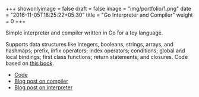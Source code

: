 +++
showonlyimage = false
draft = false
image = "img/portfolio/1.png"
date = "2016-11-05T18:25:22+05:30"
title = "Go Interpreter and Compiler"
weight = 0
+++

Simple interpreter and compiler written in Go for a toy language.
<!--more-->

Supports data structures like integers, booleans, strings, arrays, and hashmaps; prefix, infix operators; index operators; conditions; global and local bindings; first class functions; return statements; and closures. Code based on [this book](https://interpreterbook.com/).

- [Code](https://github.com/lizziew/go_compiler)
- [Blog post on compiler](http://datasieve.blogspot.com/2018/08/building-toy-language-compiler-in-go.html)
- [Blog post on interpreter](http://datasieve.blogspot.com/2018/08/building-toy-language-interpreter-in-go.html)
